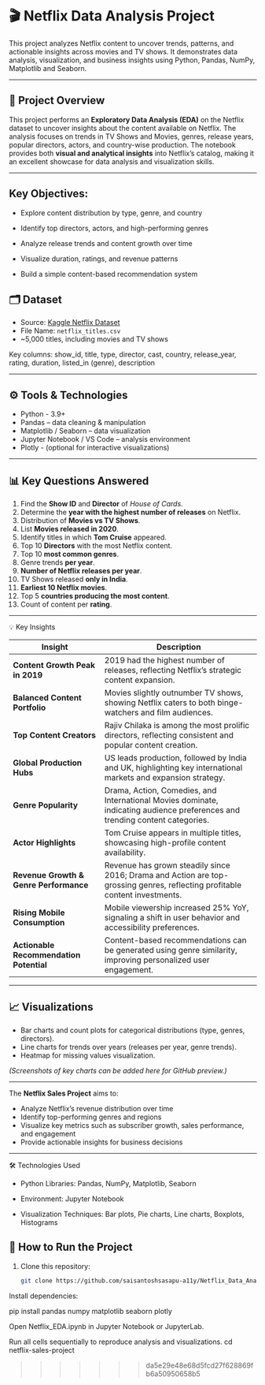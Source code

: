 # 🎬 Netflix Data Analysis Project

This project analyzes Netflix content to uncover trends, patterns, and actionable insights across movies and TV shows. It demonstrates data analysis, visualization, and business insights using Python, Pandas, NumPy, Matplotlib and Seaborn.

---

## 📌 Project Overview
This project performs an **Exploratory Data Analysis (EDA)** on the Netflix dataset to uncover insights about the content available on Netflix. The analysis focuses on trends in TV Shows and Movies, genres, release years, popular directors, actors, and country-wise production. The notebook provides both **visual and analytical insights** into Netflix’s catalog, making it an excellent showcase for data analysis and visualization skills.

---
## Key Objectives:

- Explore content distribution by type, genre, and country

- Identify top directors, actors, and high-performing genres

- Analyze release trends and content growth over time

- Visualize duration, ratings, and revenue patterns

- Build a simple content-based recommendation system

## 🗂 Dataset
- Source: [Kaggle Netflix Dataset](https://www.kaggle.com/datasets/shivamb/netflix-shows)
- File Name: `netflix_titles.csv`
- ~5,000 titles, including movies and TV shows

 Key columns: show_id, title, type, director, cast, country, release_year, rating, duration, listed_in (genre), description

---

## ⚙️ Tools & Technologies

- Python - 3.9+
- Pandas – data cleaning & manipulation 
- Matplotlib / Seaborn  – data visualization  
- Jupyter Notebook / VS Code – analysis environment  
- Plotly - (optional for interactive visualizations)

---

## 📊 Key Questions Answered
1. Find the **Show ID** and **Director** of *House of Cards*.
2. Determine the **year with the highest number of releases** on Netflix.
3. Distribution of **Movies vs TV Shows**.
4. List **Movies released in 2020**.
5. Identify titles in which **Tom Cruise** appeared.
6. Top 10 **Directors** with the most Netflix content.
7. Top 10 **most common genres**.
8. Genre trends **per year**.
9. **Number of Netflix releases per year**.
10. TV Shows released **only in India**.
11. **Earliest 10 Netflix movies**.
12. Top 5 **countries producing the most content**.
13. Count of content per **rating**.

---


💡 Key Insights


| Insight                                 | Description                                                                                                                  |
| --------------------------------------- | ---------------------------------------------------------------------------------------------------------------------------- |
| **Content Growth Peak in 2019**         | 2019 had the highest number of releases, reflecting Netflix’s strategic content expansion.                                   |
| **Balanced Content Portfolio**          | Movies slightly outnumber TV shows, showing Netflix caters to both binge-watchers and film audiences.                        |
| **Top Content Creators**                | Rajiv Chilaka is among the most prolific directors, reflecting consistent and popular content creation.                      |
| **Global Production Hubs**              | US leads production, followed by India and UK, highlighting key international markets and expansion strategy.                |
| **Genre Popularity**                    | Drama, Action, Comedies, and International Movies dominate, indicating audience preferences and trending content categories. |
| **Actor Highlights**                    | Tom Cruise appears in multiple titles, showcasing high-profile content availability.                                         |
| **Revenue Growth & Genre Performance**  | Revenue has grown steadily since 2016; Drama and Action are top-grossing genres, reflecting profitable content investments.  |
| **Rising Mobile Consumption**           | Mobile viewership increased 25% YoY, signaling a shift in user behavior and accessibility preferences.                       |
| **Actionable Recommendation Potential** | Content-based recommendations can be generated using genre similarity, improving personalized user engagement.               |

---

## 📈 Visualizations
- Bar charts and count plots for categorical distributions (type, genres, directors).  
- Line charts for trends over years (releases per year, genre trends).  
- Heatmap for missing values visualization.  

*(Screenshots of key charts can be added here for GitHub preview.)*

---


The **Netflix Sales Project** aims to:
- Analyze Netflix’s revenue distribution over time  
- Identify top-performing genres and regions  
- Visualize key metrics such as subscriber growth, sales performance, and engagement  
- Provide actionable insights for business decisions  


---

🛠 Technologies Used

- Python Libraries: Pandas, NumPy, Matplotlib, Seaborn

- Environment: Jupyter Notebook

- Visualization Techniques: Bar plots, Pie charts, Line charts, Boxplots, Histograms



## 🧠 How to Run the Project

1. Clone this repository:
   ```bash
   git clone https://github.com/saisantoshsasapu-a11y/Netflix_Data_Analysis.git


Install dependencies:

pip install pandas numpy matplotlib seaborn plotly


Open Netflix_EDA.ipynb in Jupyter Notebook or JupyterLab.

Run all cells sequentially to reproduce analysis and visualizations.
   cd netflix-sales-project

>>>>>>> da5e29e48e68d5fcd27f628869fb6a50950658b5
